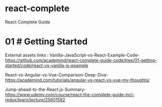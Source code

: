 # react-complete
React Complete Guide

# 01 # Getting Started #  
External assets links :
Vanilla-JavaScript-vs-React-Example-Code-  
https://github.com/academind/react-complete-guide-code/tree/01-getting-started/code/react-vs-vanilla-js-example  
  
React-vs-Angular-vs-Vue-Comparison-Deep-Dive-  
https://academind.com/tutorials/angular-vs-react-vs-vue-my-thoughts/  
  
Jump-ahead-to-the-React.js-Summary-  
https://www.udemy.com/course/react-the-complete-guide-incl-redux/learn/lecture/25601582  
